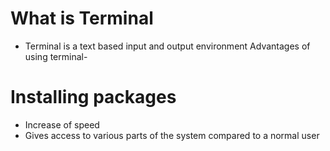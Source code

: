 # What is Terminal
- Terminal is a text based input and output environment Advantages of using terminal-

# Installing packages
- Increase of speed
- Gives access to various parts of the system compared to a normal user
